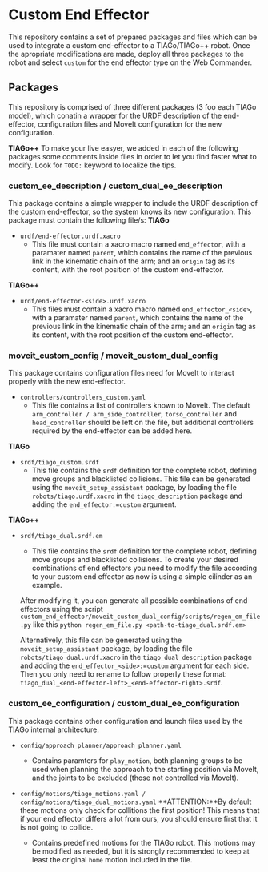 # Custom End Effector
This repository contains a set of prepared packages and files which can be used to integrate a custom end-effector to a TIAGo/TIAGo++ robot. Once the apropriate modifications are made, deploy all three packages to the robot and select `custom` for the end effector type on the Web Commander.

## Packages
This repository is comprised of three different packages (3 foo each TIAGo model), which conatin a wrapper for the URDF description of the end-effector, configuration files and MoveIt configuration for the new configuration.

**TIAGo++**
To make your live easyer, we added in each of the following packages some comments inside files in order to let you find faster what to modify. Look for `TODO:` keyword to localize the tips.

### custom_ee_description / custom_dual_ee_description
This package contains a simple wrapper to include the URDF description of the custom end-effector, so the system knows its new configuration. This package must contain the following file/s:
**TIAGo**
* `urdf/end-effector.urdf.xacro`
  * This file must contain a xacro macro named `end_effector`, with a paramater named `parent`, which contains the name of the previous link in the kinematic chain of the arm; and an `origin` tag as its content, with the root position of the custom end-effector.

**TIAGo++**
* `urdf/end-effector-<side>.urdf.xacro`
  * This files must contain a xacro macro named `end_effector_<side>`, with a paramater named `parent`, which contains the name of the previous link in the kinematic chain of the arm; and an `origin` tag as its content, with the root position of the custom end-effector.

### moveit_custom_config / moveit_custom_dual_config
This package contains configuration files need for MoveIt to interact properly with the new end-effector.
* `controllers/controllers_custom.yaml`
  * This file contains a list of controllers known to MoveIt. The default `arm_controller / arm_side_controller`, `torso_controller` and `head_controller` should be left on the file, but additional controllers required by the end-effector can be added here.

**TIAGo**
*  `srdf/tiago_custom.srdf`
   * This file contains the `srdf` definition for the complete robot, defining move groups and blacklisted collisions. This file can be generated using the `moveit_setup_assistant` package, by loading the file `robots/tiago.urdf.xacro` in the `tiago_description` package and adding the `end_effector:=custom` argument.

**TIAGo++**
*  `srdf/tiago_dual.srdf.em`
   * This file contains the `srdf` definition for the complete robot, defining move groups and blacklisted collisions. To create your desired combinations of end effectors you need to modify the file according to your custom end effector as now is using a simple cilinder as an example.

   After modifying it, you can generate all possible combinations of end effectors using the script `custom_end_effector/moveit_custom_dual_config/scripts/regen_em_file.py` like this `python regen_em_file.py <path-to-tiago_dual.srdf.em>`
   
   Alternatively, this file can be generated using the `moveit_setup_assistant` package, by loading the file `robots/tiago_dual.urdf.xacro` in the `tiago_dual_description` package and adding the `end_effector_<side>:=custom` argument for each side. Then you only need to rename to follow properly these format: `tiago_dual_<end-effector-left>_<end-effector-right>.srdf`.

### custom_ee_configuration / custom_dual_ee_configuration
This package contains other configuration and launch files used by the TIAGo internal architecture.
* `config/approach_planner/approach_planner.yaml`
  * Contains paramters for `play_motion`, both planning groups to be used when planning the approach to the starting position via MoveIt, and the joints to be excluded (those not controlled via MoveIt).

*  `config/motions/tiago_motions.yaml / config/motions/tiago_dual_motions.yaml`
  **ATTENTION:**By default these motions only check for collitions the first position! This means that if your end effector differs a lot from ours, you should ensure first that it is not going to collide.

   * Contains predefined motions for the TIAGo robot. This motions may be modified as needed, but it is strongly recommended to keep at least the original `home` motion included in the file.
